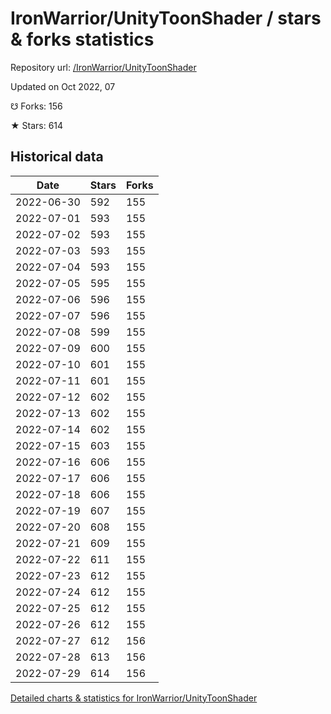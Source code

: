 # IronWarrior/UnityToonShader / stars & forks statistics

Repository url: [/IronWarrior/UnityToonShader](https://github.com/IronWarrior/UnityToonShader)

Updated on Oct 2022, 07

☋ Forks: 156

★ Stars: 614

## Historical data
| Date | Stars | Forks |
|------|-------|-------|
| 2022-06-30 | 592 | 155 | 
| 2022-07-01 | 593 | 155 | 
| 2022-07-02 | 593 | 155 | 
| 2022-07-03 | 593 | 155 | 
| 2022-07-04 | 593 | 155 | 
| 2022-07-05 | 595 | 155 | 
| 2022-07-06 | 596 | 155 | 
| 2022-07-07 | 596 | 155 | 
| 2022-07-08 | 599 | 155 | 
| 2022-07-09 | 600 | 155 | 
| 2022-07-10 | 601 | 155 | 
| 2022-07-11 | 601 | 155 | 
| 2022-07-12 | 602 | 155 | 
| 2022-07-13 | 602 | 155 | 
| 2022-07-14 | 602 | 155 | 
| 2022-07-15 | 603 | 155 | 
| 2022-07-16 | 606 | 155 | 
| 2022-07-17 | 606 | 155 | 
| 2022-07-18 | 606 | 155 | 
| 2022-07-19 | 607 | 155 | 
| 2022-07-20 | 608 | 155 | 
| 2022-07-21 | 609 | 155 | 
| 2022-07-22 | 611 | 155 | 
| 2022-07-23 | 612 | 155 | 
| 2022-07-24 | 612 | 155 | 
| 2022-07-25 | 612 | 155 | 
| 2022-07-26 | 612 | 155 | 
| 2022-07-27 | 612 | 156 | 
| 2022-07-28 | 613 | 156 | 
| 2022-07-29 | 614 | 156 | 


[Detailed charts & statistics for IronWarrior/UnityToonShader](https://reviewgithub.com/rep/IronWarrior/UnityToonShader)
